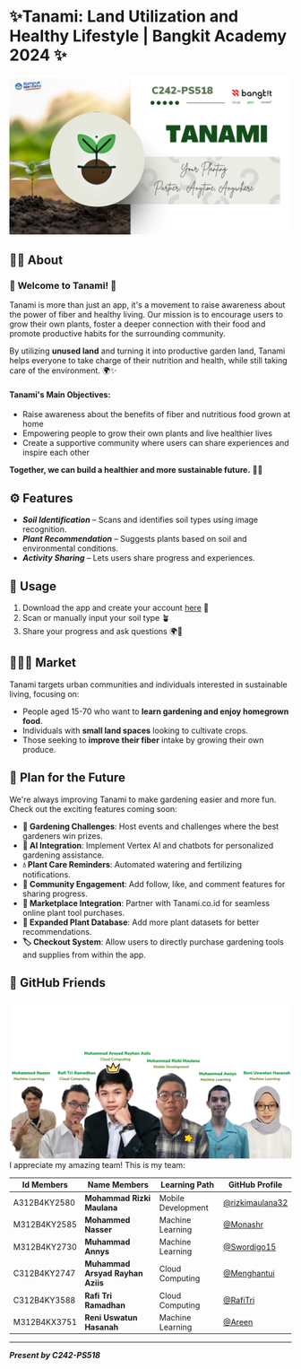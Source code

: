 # ✨Tanami: Land Utilization and Healthy Lifestyle | Bangkit Academy 2024 ✨


![image_intro_tanami](./image/slide-introduction.png)



## 🙋‍♀️ About

### 🌱 **Welcome to Tanami!** 🌱

Tanami is more than just an app, it's a movement to raise awareness about the power of fiber and healthy living. Our mission is to encourage users to grow their own plants, foster a deeper connection with their food and promote productive habits for the surrounding community.

By utilizing **unused land** and turning it into productive garden land, Tanami helps everyone to take charge of their nutrition and health, while still taking care of the environment. 🌍✨

#### Tanami's Main Objectives:

- Raise awareness about the benefits of fiber and nutritious food grown at home
- Empowering people to grow their own plants and live healthier lives
- Create a supportive community where users can share experiences and inspire each other

**Together, we can build a healthier and more sustainable future.** 🌿💪



## ⚙️ Features

- **_Soil Identification_** – Scans and identifies soil types using image recognition.
- **_Plant Recommendation_** – Suggests plants based on soil and environmental conditions.
- **_Activity Sharing_** – Lets users share progress and experiences.



## 📖 Usage

1. Download the app and create your account [here](https://github.com/capstone-Tanami/tanami-md/blob/main/tanami.apk) 🌱
2. Scan or manually input your soil type 🪴
3. Share your progress and ask questions 🌍🤔



## 🧑‍🤝‍🧑 Market

Tanami targets urban communities and individuals interested in sustainable living, focusing on:

- People aged 15-70 who want to **learn gardening and enjoy homegrown food**.
- Individuals with **small land spaces** looking to cultivate crops.
- Those seeking to **improve their fiber** intake by growing their own produce.



## 🔮 Plan for the Future

We're always improving Tanami to make gardening easier and more fun. Check out the exciting features coming soon:

- **🌱 Gardening Challenges**: Host events and challenges where the best gardeners win prizes.
- **🤖 AI Integration**: Implement Vertex AI and chatbots for personalized gardening assistance.
- **💧 Plant Care Reminders**: Automated watering and fertilizing notifications.
- **💬 Community Engagement**: Add follow, like, and comment features for sharing progress.
- **🛒 Marketplace Integration**: Partner with Tanami.co.id for seamless online plant tool purchases.
- **🌿 Expanded Plant Database**: Add more plant datasets for better recommendations.
- **🏷️ Checkout System**: Allow users to directly purchase gardening tools and supplies from within the app.



## 🌈 GitHub Friends

![Group Members](./image/group_members.png)
I appreciate my amazing team! This is my team:

| Id Members   | Name Members                     | Learning Path       | GitHub Profile                                       |
| ------------ | -------------------------------- | ------------------- | ---------------------------------------------------- |
| A312B4KY2580 | **Mohammad Rizki Maulana**       | Mobile Development  | [@rizkimaulana32](https://github.com/rizkimaulana32) |
| M312B4KY2585 | **Mohammed Nasser**              | Machine Learning    | [@Monashr](https://github.com/Monashr)               |
| M312B4KY2730 | **Muhammad Annys**               | Machine Learning    | [@Swordigo15](https://github.com/Swordigo15)         |
| C312B4KY2747 | **Muhammad Arsyad Rayhan Aziis** | Cloud Computing     | [@Menghantui](https://github.com/SiHantuuu)          |
| C312B4KY3588 | **Rafi Tri Ramadhan**            | Cloud Computing     | [@RafiTri](https://github.com/RafiTri)               |
| M312B4KX3751 | **Reni Uswatun Hasanah**         | Machine Learning    | [@Areen](https://github.com/ReniUswatun)             |

---

**_Present by C242-PS518_**
